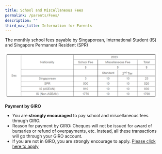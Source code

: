 ```yaml
---
title: School and Miscellaneous Fees
permalink: /parents/Fees/
description: ""
third_nav_title: Information for Parents
---
```

The monthly school fees payable by Singaporean, International Student (IS) and Singapore Permanent Resident (SPR)

![Schools Fees 2023](/images/Parents/School%20Fees.png)

**Payment by GIRO**

  

*   You are **strongly encouraged** to pay school and miscellaneous fees through GIRO.
*   Reason for payment by GIRO: Cheques will not be issued for award of bursaries or refund of overpayments, etc. Instead, all these transactions will go through your GIRO account.
*   If you are not in GIRO, you are strongly encourage to apply. [Please click here to apply](/files/Parents/GIRO%20Application%20Form.pdf)